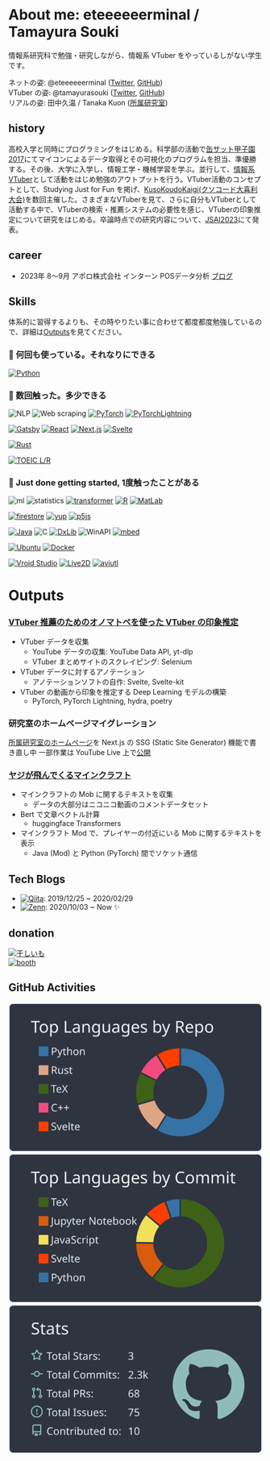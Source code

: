 # About me: eteeeeeerminal / Tamayura Souki
情報系研究科で勉強・研究しながら、情報系 VTuber をやっているしがない学生です。

ネットの姿: @eteeeeeerminal ([Twitter](https://twitter.com/eteeeeeerminal), [GitHub](https://github.com/eteeeeeerminal)) \
VTuber の姿: @tamayurasouki ([Twitter](https://twitter.com/tamayurasouki), [GitHub](https://github.com/tamayura-souki)) \
リアルの姿: 田中久温 / Tanaka Kuon ([所属研究室](http://www.sakamoto-lab.hc.uec.ac.jp/))


## history
高校入学と同時にプログラミングをはじめる。科学部の活動で[缶サット甲子園2017](http://www.space-koshien.com/cansat/2017/top.html)にてマイコンによるデータ取得とその可視化のプログラムを担当、準優勝する。その後、大学に入学し、情報工学・機械学習を学ぶ。並行して、[情報系VTuber](https://www.youtube.com/@tamayurasouki)として活動をはじめ勉強のアウトプットを行う。VTuber活動のコンセプトとして、Studying Just for Fun を掲げ、[KusoKoudoKaigi(クソコード大喜利大会)](https://www.ai-gakkai.or.jp/jsai2023/)を数回主催した。さまざまなVTuberを見て、さらに自分もVTuberとして活動する中で、VTuberの検索・推薦システムの必要性を感じ、VTuberの印象推定について研究をはじめる。卒論時点での研究内容について、[JSAI2023](https://www.ai-gakkai.or.jp/jsai2023/)にて発表。


## career
- 2023年 8～9月 アポロ株式会社 インターン POSデータ分析 [ブログ](https://note.com/apollo132/n/n454174877818)


## Skills
体系的に習得するよりも、その時やりたい事に合わせて都度都度勉強しているので、詳細は[Outputs](#outputs)を見てください。

### 💖 何回も使っている。それなりにできる
[![Python](https://img.shields.io/badge/-Python-000?logo=python)](https://www.python.org/)

### 🤏 数回触った。多少できる
![NLP](https://img.shields.io/badge/-NLP_自然言語処理-000)
![Web scraping](https://img.shields.io/badge/-Web_scraping-000)
[![PyTorch](https://img.shields.io/badge/-PyTorch-000?logo=pytorch)](https://pytorch.org/)
[![PyTorchLightning](https://img.shields.io/badge/-PyTorch_Lightning-000?logo=pytorchlightning)](https://www.pytorchlightning.ai/index.html)


[![Gatsby](https://img.shields.io/badge/-Gatsby-000?logo=gatsby)](https://www.gatsbyjs.com/)
[![React](https://img.shields.io/badge/-React-000?logo=react)](https://react.dev/)
[![Next.js](https://img.shields.io/badge/-Next.js-000?logo=nextdotjs)](https://nextjs.org/)
[![Svelte](https://img.shields.io/badge/-Svelte-000?logo=svelte)](https://svelte.jp/)

[![Rust](https://img.shields.io/badge/-Rust-000?logo=rust)](https://www.rust-lang.org/ja)

[![TOEIC L/R](https://img.shields.io/badge/-English_TOEIC_L/R_745-000)](https://www.iibc-global.org/toeic.html)

### 🔰 Just done getting started, 1度触ったことがある
![ml](https://img.shields.io/badge/-Machine_learning-000)
![statistics](https://img.shields.io/badge/-Statistics-000)
[![transformer](https://img.shields.io/badge/-🤗_Hugging_Face_Transformers-000)](https://huggingface.co/)
[![R](https://img.shields.io/badge/-R-000?logo=R)](https://www.r-project.org/)
[![MatLab](https://img.shields.io/badge/-MATLAB-000?logo=matlab)](https://jp.mathworks.com/products/matlab.html)

[![firestore](https://img.shields.io/badge/-Firebase_Firestore-000?logo=firebase)](https://firebase.google.com/?hl=ja)
[![yup](https://img.shields.io/badge/-Yup-000)](https://github.com/jquense/yup)
[![p5js](https://img.shields.io/badge/-p5.js-000?logo=p5dotjs)](https://p5js.org/)

[![Java](https://img.shields.io/badge/-Java-000)](https://www.oracle.com/java/)
![C](https://img.shields.io/badge/-C-000?logo=c)
[![DxLib](https://img.shields.io/badge/-DXライブラリ-000)](https://dxlib.xsrv.jp/)
![WinAPI](https://img.shields.io/badge/-Windows_API-000)
[![mbed](https://img.shields.io/badge/-Mbed-000)](https://os.mbed.com/)

[![Ubuntu](https://img.shields.io/badge/-Ubuntu-000?logo=ubuntu)](https://jp.ubuntu.com/)
[![Docker](https://img.shields.io/badge/-Docker-000?logo=docker)](https://www.docker.com/)

[![Vroid Studio](https://img.shields.io/badge/-Vroid_Studio-000)](https://vroid.com/studio)
[![Live2D](https://img.shields.io/badge/-Live2D_model-000)](https://www.live2d.com/)
[![aviutl](https://img.shields.io/badge/-AviUtl-000)](http://spring-fragrance.mints.ne.jp/aviutl/)


# Outputs
### [VTuber 推薦のためのオノマトペを使った VTuber の印象推定](https://doi.org/10.11517/pjsai.JSAI2023.0_4T2GS1002)
- VTuber データを収集
  - YouTube データの収集: YouTube Data API, yt-dlp
  - VTuber まとめサイトのスクレイピング: Selenium
- VTuber データに対するアノテーション
  - アノテーションソフトの自作: Svelte, Svelte-kit
- VTuber の動画から印象を推定する Deep Learning モデルの構築
  - PyTorch, PyTorch Lightning, hydra, poetry

### 研究室のホームページマイグレーション
[所属研究室のホームページ](http://www.sakamoto-lab.hc.uec.ac.jp/)を Next.js の SSG (Static Site Generator) 機能で書き直し中
一部作業は YouTube Live 上で[公開](https://www.youtube.com/live/TsWpjSHoLjs?feature=share)

### [ヤジが飛んでくるマインクラフト](https://qiita.com/eteeeeeerminal/items/428f0618c775da816519)
- マインクラフトの Mob に関するテキストを収集
  - データの大部分はニコニコ動画のコメントデータセット
- Bert で文章ベクトル計算
  - huggingface Transformers
- マインクラフト Mod で、プレイヤーの付近にいる Mob に関するテキストを表示
  - Java (Mod) と Python (PyTorch) 間でソケット通信

## Tech Blogs
- [![Qiita](https://img.shields.io/badge/-Qiita-000?logo=qiita)](https://qiita.com/eteeeeeerminal): 2019/12/25 ~ 2020/02/29
- [![Zenn](https://img.shields.io/badge/-Zenn-000?logo=zenn)](https://zenn.dev/etrnl_tamayura): 2020/10/03 ~ Now ✨


## donation
[![干しいも](https://img.shields.io/badge/-Amazon_欲しい物リスト-000?color=EAEDED&labelColor=232F3E&logo=amazon)](https://www.amazon.jp/hz/wishlist/ls/19OZ4W4MEH1P3) \
[![booth](https://img.shields.io/badge/-BOOTH_グッズ販売-000?color=EAEDED)](https://tamayura-souki.booth.pm/)

## GitHub Activities
![](https://raw.githubusercontent.com/eteeeeeerminal/eteeeeeerminal/main/profile-summary-card-output/nord_dark/1-repos-per-language.svg)![](https://raw.githubusercontent.com/eteeeeeerminal/eteeeeeerminal/main/profile-summary-card-output/nord_dark/2-most-commit-language.svg)![](https://raw.githubusercontent.com/eteeeeeerminal/eteeeeeerminal/main/profile-summary-card-output/nord_dark/3-stats.svg)

